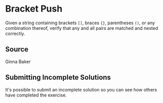 # Bracket Push

Given a string containing brackets `[]`, braces `{}`, parentheses `()`,
or any combination thereof, verify that any and all pairs are matched
and nested correctly.
## Source

Ginna Baker

## Submitting Incomplete Solutions
It's possible to submit an incomplete solution so you can see how others have completed the exercise.
